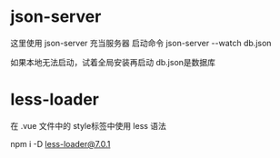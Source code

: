 # json-server

这里使用 json-server 充当服务器
启动命令 json-server --watch db.json

如果本地无法启动，试着全局安装再启动
db.json是数据库


# less-loader

在 .vue 文件中的 style标签中使用 less 语法

<script lang="less" scoped>
.a {
  .b {
    .c {
      .d {
        display: flex
      }
    }
  }
}
</script>

npm i -D less-loader@7.0.1